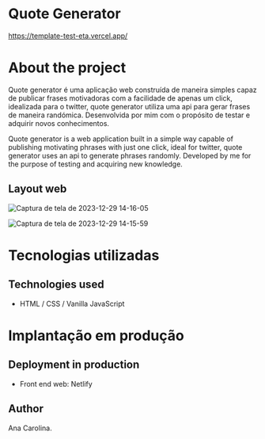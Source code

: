 # Quote Generator
https://template-test-eta.vercel.app/

# About the project

<p>Quote generator é uma aplicação web construída de maneira simples capaz de publicar frases motivadoras com a facilidade de apenas um click, idealizada para o twitter, quote generator utiliza uma api para gerar frases de maneira randómica. Desenvolvida por mim com o propósito de testar e adquirir novos conhecimentos.

Quote generator is a web application built in a simple way capable of publishing motivating phrases with just one click, ideal for twitter, quote generator uses an api to generate phrases randomly. Developed by me for the purpose of testing and acquiring new knowledge.</p>

<h2>Layout web</h2>

![Captura de tela de 2023-12-29 14-16-05](https://github.com/carolina-mcd/template-test/assets/82965208/021469fe-4e7a-41de-8b2f-d1580297d364)

![Captura de tela de 2023-12-29 14-15-59](https://github.com/carolina-mcd/template-test/assets/82965208/ce018fc3-eb4e-4d6b-8c39-a6a446ddc4f3)




# Tecnologias utilizadas
## Technologies used


- HTML / CSS / Vanilla JavaScript

# Implantação em produção
## Deployment in production

- Front end web: Netlify


## Author
Ana Carolina.
